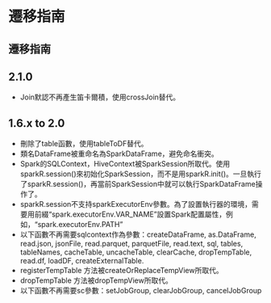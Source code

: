 # 遷移指南

## 遷移指南

## 2.1.0

* Join默認不再產生笛卡爾積，使用crossJoin替代。

## 1.6.x to 2.0

* 刪除了table函數，使用tableToDF替代。
* 類名DataFrame被重命名為SparkDataFrame，避免命名衝突。
* Spark的SQLContext，HiveContext被SparkSession所取代。使用 sparkR.session\(\)來初始化SparkSession，而不是用sparkR.init\(\)。一旦執行了sparkR.session\(\)，再當前SparkSession中就可以執行SparkDataFrame操作了。
* sparkR.session不支持sparkExecutorEnv參數。為了設置執行器的環境，需要用前綴“spark.executorEnv.VAR\_NAME”設置Spark配置屬性，例如，“spark.executorEnv.PATH”
* 以下函數不再需要sqlcontext作為參數：createDataFrame, as.DataFrame, read.json, jsonFile, read.parquet, parquetFile, read.text, sql, tables, tableNames, cacheTable, uncacheTable, clearCache, dropTempTable, read.df, loadDF, createExternalTable.
* registerTempTable 方法被createOrReplaceTempView所取代。
* dropTempTable 方法被dropTempView所取代。
* 以下函數不再需要sc參數：setJobGroup, clearJobGroup, cancelJobGroup

